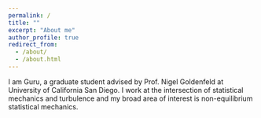 ```yaml
---
permalink: /
title: ""
excerpt: "About me"
author_profile: true
redirect_from: 
  - /about/
  - /about.html
---
```


I am Guru, a graduate student advised by Prof. Nigel Goldenfeld at University of California San Diego. I work at the intersection of statistical mechanics and turbulence and my broad area of interest is non-equilibrium statistical mechanics. 
